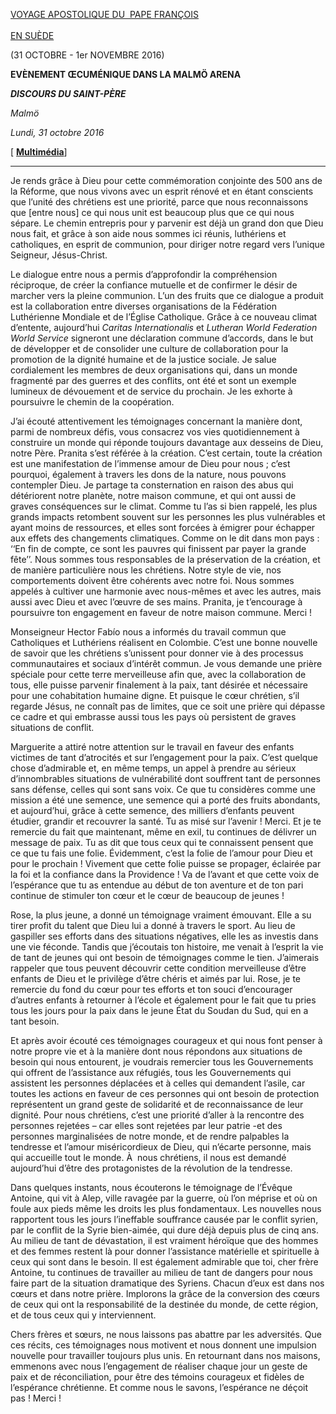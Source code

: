 [VOYAGE APOSTOLIQUE DU  PAPE FRANÇOIS\
\
EN SUÈDE](http://w2.vatican.va/content/francesco/it/travels/2016/outside/documents/papa-francesco-svezia-2016.html)

(31 OCTOBRE - 1er NOVEMBRE 2016)

**EVÈNEMENT ŒCUMÉNIQUE DANS LA MALMÖ ARENA**

***DISCOURS DU SAINT-PÈRE***

*Malmö*

*Lundi, 31 octobre 2016*

\[ **[Multimédia](http://w2.vatican.va/content/francesco/it/events/event.dir.html/content/vaticanevents/it/2016/10/31/sveziaeventoecumenico.html)**\]

* * *

Je rends grâce à Dieu pour cette commémoration conjointe des 500 ans de la Réforme, que nous vivons avec un esprit rénové et en étant conscients que l’unité des chrétiens est une priorité, parce que nous reconnaissons que \[entre nous\] ce qui nous unit est beaucoup plus que ce qui nous sépare. Le chemin entrepris pour y parvenir est déjà un grand don que Dieu nous fait, et grâce à son aide nous sommes ici réunis, luthériens et catholiques, en esprit de communion, pour diriger notre regard vers l’unique Seigneur, Jésus-Christ.

Le dialogue entre nous a permis d’approfondir la compréhension réciproque, de créer la confiance mutuelle et de confirmer le désir de marcher vers la pleine communion. L’un des fruits que ce dialogue a produit est la collaboration entre diverses organisations de la Fédération Luthérienne Mondiale et de l’Église Catholique. Grâce à ce nouveau climat d’entente, aujourd’hui *Caritas Internationalis* et *Lutheran World Federation World Service* signeront une déclaration commune d’accords, dans le but de développer et de consolider une culture de collaboration pour la promotion de la dignité humaine et de la justice sociale. Je salue cordialement les membres de deux organisations qui, dans un monde fragmenté par des guerres et des conflits, ont été et sont un exemple lumineux de dévouement et de service du prochain. Je les exhorte à poursuivre le chemin de la coopération.

J’ai écouté attentivement les témoignages concernant la manière dont, parmi de nombreux défis, vous consacrez vos vies quotidiennement à construire un monde qui réponde toujours davantage aux desseins de Dieu, notre Père. Pranita s’est référée à la création. C’est certain, toute la création est une manifestation de l’immense amour de Dieu pour nous ; c’est pourquoi, également à travers les dons de la nature, nous pouvons contempler Dieu. Je partage ta consternation en raison des abus qui détériorent notre planète, notre maison commune, et qui ont aussi de graves conséquences sur le climat. Comme tu l’as si bien rappelé, les plus grands impacts retombent souvent sur les personnes les plus vulnérables et ayant moins de ressources, et elles sont forcées à émigrer pour échapper aux effets des changements climatiques. Comme on le dit dans mon pays : ‘‘En fin de compte, ce sont les pauvres qui finissent par payer la grande fête’’. Nous sommes tous responsables de la préservation de la création, et de manière particulière nous les chrétiens. Notre style de vie, nos comportements doivent être cohérents avec notre foi. Nous sommes appelés à cultiver une harmonie avec nous-mêmes et avec les autres, mais aussi avec Dieu et avec l’œuvre de ses mains. Pranita, je t’encourage à poursuivre ton engagement en faveur de notre maison commune. Merci !

Monseigneur Hector Fabío nous a informés du travail commun que Catholiques et Luthériens réalisent en Colombie. C’est une bonne nouvelle de savoir que les chrétiens s’unissent pour donner vie à des processus communautaires et sociaux d’intérêt commun. Je vous demande une prière spéciale pour cette terre merveilleuse afin que, avec la collaboration de tous, elle puisse parvenir finalement à la paix, tant désirée et nécessaire pour une cohabitation humaine digne. Et puisque le cœur chrétien, s’il regarde Jésus, ne connaît pas de limites, que ce soit une prière qui dépasse ce cadre et qui embrasse aussi tous les pays où persistent de graves situations de conflit.

Marguerite a attiré notre attention sur le travail en faveur des enfants victimes de tant d’atrocités et sur l’engagement pour la paix. C’est quelque chose d’admirable et, en même temps, un appel à prendre au sérieux d’innombrables situations de vulnérabilité dont souffrent tant de personnes sans défense, celles qui sont sans voix. Ce que tu considères comme une mission a été une semence, une semence qui a porté des fruits abondants, et aujourd’hui, grâce à cette semence, des milliers d’enfants peuvent étudier, grandir et recouvrer la santé. Tu as misé sur l’avenir ! Merci. Et je te remercie du fait que maintenant, même en exil, tu continues de délivrer un message de paix. Tu as dit que tous ceux qui te connaissent pensent que ce que tu fais une folie. Évidemment, c’est la folie de l’amour pour Dieu et pour le prochain ! Vivement que cette folie puisse se propager, éclairée par la foi et la confiance dans la Providence ! Va de l’avant et que cette voix de l’espérance que tu as entendue au début de ton aventure et de ton pari continue de stimuler ton cœur et le cœur de beaucoup de jeunes !

Rose, la plus jeune, a donné un témoignage vraiment émouvant. Elle a su tirer profit du talent que Dieu lui a donné à travers le sport. Au lieu de gaspiller ses efforts dans des situations négatives, elle les as investis dans une vie féconde. Tandis que j’écoutais ton histoire, me venait à l’esprit la vie de tant de jeunes qui ont besoin de témoignages comme le tien. J’aimerais rappeler que tous peuvent découvrir cette condition merveilleuse d’être enfants de Dieu et le privilège d’être chéris et aimés par lui. Rose, je te remercie du fond du cœur pour tes efforts et ton souci d’encourager d’autres enfants à retourner à l’école et également pour le fait que tu pries tous les jours pour la paix dans le jeune État du Soudan du Sud, qui en a tant besoin.

Et après avoir écouté ces témoignages courageux et qui nous font penser à notre propre vie et à la manière dont nous répondons aux situations de besoin qui nous entourent, je voudrais remercier tous les Gouvernements qui offrent de l’assistance aux réfugiés, tous les Gouvernements qui assistent les personnes déplacées et à celles qui demandent l’asile, car toutes les actions en faveur de ces personnes qui ont besoin de protection représentent un grand geste de solidarité et de reconnaissance de leur dignité. Pour nous chrétiens, c’est une priorité d’aller à la rencontre des personnes rejetées – car elles sont rejetées par leur patrie -et des personnes marginalisées de notre monde, et de rendre palpables la tendresse et l’amour miséricordieux de Dieu, qui n’écarte personne, mais qui accueille tout le monde. À  nous chrétiens, il nous est demandé aujourd’hui d’être des protagonistes de la révolution de la tendresse.

Dans quelques instants, nous écouterons le témoignage de l’Évêque Antoine, qui vit à Alep, ville ravagée par la guerre, où l’on méprise et où on foule aux pieds même les droits les plus fondamentaux. Les nouvelles nous rapportent tous les jours l’ineffable souffrance causée par le conflit syrien, par le conflit de la Syrie bien-aimée, qui dure déjà depuis plus de cinq ans. Au milieu de tant de dévastation, il est vraiment héroïque que des hommes et des femmes restent là pour donner l’assistance matérielle et spirituelle à ceux qui sont dans le besoin. Il est également admirable que toi, cher frère Antoine, tu continues de travailler au milieu de tant de dangers pour nous faire part de la situation dramatique des Syriens. Chacun d’eux est dans nos cœurs et dans notre prière. Implorons la grâce de la conversion des cœurs de ceux qui ont la responsabilité de la destinée du monde, de cette région, et de tous ceux qui y interviennent.

Chers frères et sœurs, ne nous laissons pas abattre par les adversités. Que ces récits, ces témoignages nous motivent et nous donnent une impulsion nouvelle pour travailler toujours plus unis. En retournant dans nos maisons, emmenons avec nous l’engagement de réaliser chaque jour un geste de paix et de réconciliation, pour être des témoins courageux et fidèles de l’espérance chrétienne. Et comme nous le savons, l’espérance ne déçoit pas ! Merci !